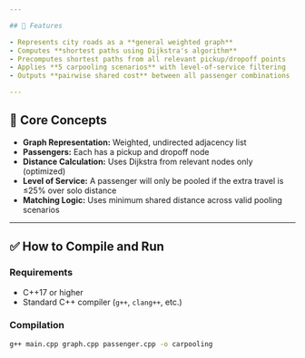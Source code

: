```yaml
---

## 📌 Features

- Represents city roads as a **general weighted graph**
- Computes **shortest paths using Dijkstra's algorithm**
- Precomputes shortest paths from all relevant pickup/dropoff points
- Applies **5 carpooling scenarios** with level-of-service filtering
- Outputs **pairwise shared cost** between all passenger combinations

---
```


## 🧠 Core Concepts

- **Graph Representation:** Weighted, undirected adjacency list
- **Passengers:** Each has a pickup and dropoff node
- **Distance Calculation:** Uses Dijkstra from relevant nodes only (optimized)
- **Level of Service:** A passenger will only be pooled if the extra travel is ≤25% over solo distance
- **Matching Logic:** Uses minimum shared distance across valid pooling scenarios

---

## ✅ How to Compile and Run

### Requirements

- C++17 or higher
- Standard C++ compiler (`g++`, `clang++`, etc.)

### Compilation

```bash
g++ main.cpp graph.cpp passenger.cpp -o carpooling
